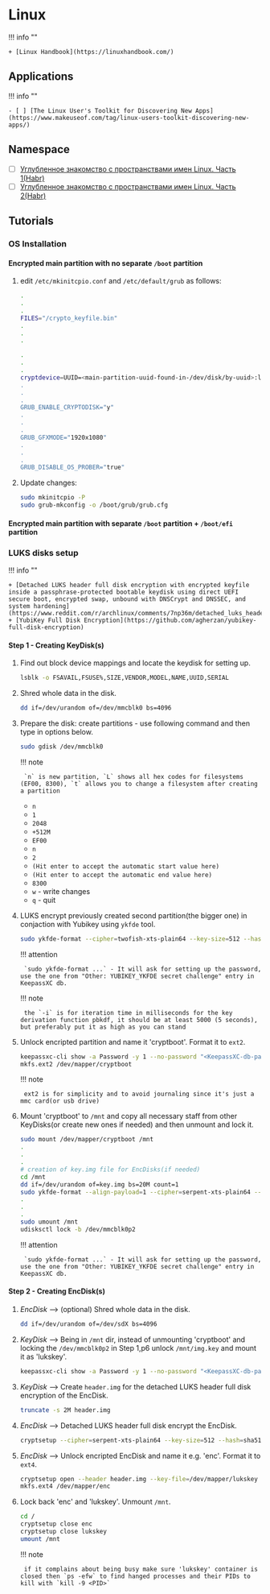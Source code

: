 # Linux

!!! info ""

    + [Linux Handbook](https://linuxhandbook.com/)

## Applications

!!! info ""

    - [ ] [The Linux User's Toolkit for Discovering New Apps](https://www.makeuseof.com/tag/linux-users-toolkit-discovering-new-apps/)

## Namespace

+ [ ] [Углубленное знакомство с пространствами имен Linux. Часть 1(Habr)](https://habr.com/ru/company/ruvds/blog/592057/)
+ [ ] [Углубленное знакомство с пространствами имен Linux. Часть 2(Habr)](https://habr.com/ru/company/ruvds/blog/593335/)

## Tutorials

### OS Installation

#### Encrypted main partition with no separate `/boot` partition

1. edit `/etc/mkinitcpio.conf` and `/etc/default/grub` as follows:

    ```bash title="/etc/mkinitcpio.conf"
    .
    .
    .
    FILES="/crypto_keyfile.bin"
    .
    .
    .
    ```

    ```bash title="/etc/default/grub"
    .
    .
    .
    cryptdevice=UUID=<main-partition-uuid-found-in-/dev/disk/by-uuid>:luks-<main-partition-uuid-found-in-/dev/disk/by-uuid> root=/dev/mapper/luks-<main-partition-uuid-found-in-/dev/disk/by-uuid> cryptkey=rootfs:/crypto_keyfile.bin loglevel=3 audit=0 nvme_load=yes"
    .
    .
    .
    GRUB_ENABLE_CRYPTODISK="y"
    .
    .
    .
    GRUB_GFXMODE="1920x1080"
    .
    .
    .
    GRUB_DISABLE_OS_PROBER="true"
    ```

2. Update changes:

    ```bash
    sudo mkinitcpio -P
    sudo grub-mkconfig -o /boot/grub/grub.cfg
    ```

#### Encrypted main partition with separate  `/boot` partition + `/boot/efi` partition

### LUKS disks setup

!!! info ""

    + [Detached LUKS header full disk encryption with encrypted keyfile inside a passphrase-protected bootable keydisk using direct UEFI secure boot, encrypted swap, unbound with DNSCrypt and DNSSEC, and system hardening](https://www.reddit.com/r/archlinux/comments/7np36m/detached_luks_header_full_disk_encryption_with/)
    + [YubiKey Full Disk Encryption](https://github.com/agherzan/yubikey-full-disk-encryption)

#### Step 1 - Creating KeyDisk(s)

1. Find out block device mappings and locate the keydisk for setting up.

    ```bash
    lsblk -o FSAVAIL,FSUSE%,SIZE,VENDOR,MODEL,NAME,UUID,SERIAL
    ```

2. Shred whole data in the disk.

    ```bash
    dd if=/dev/urandom of=/dev/mmcblk0 bs=4096
    ```

3. Prepare the disk: create partitions - use following command and then type in options below.

    ```bash
    sudo gdisk /dev/mmcblk0
    ```

    !!! note

        `n` is new partition, `L` shows all hex codes for filesystems (EF00, 8300), `t` allows you to change a filesystem after creating a partition

    + `n` <br/>
    + `1` <br/>
    + `2048` <br/>
    + `+512M` <br/>
    + `EF00` <br/>
    + `n` <br/>
    + `2` <br/>
    + `(Hit enter to accept the automatic start value here)` <br/>
    + `(Hit enter to accept the automatic end value here)` <br/>
    + `8300` <br/>
    + `w` - write changes <br/>
    + `q` - quit

4. LUKS encrypt previously created second partition(the bigger one) in conjaction with Yubikey using `ykfde` tool.

    ```bash
    sudo ykfde-format --cipher=twofish-xts-plain64 --key-size=512 --hash=sha512 -i 30000 /dev/mmcblk0p2
    ```

    !!! attention

        `sudo ykfde-format ...` - It will ask for setting up the password, use the one from "Other: YUBIKEY_YKFDE secret challenge" entry in KeepassXC db.

    !!! note

        the `-i` is for iteration time in milliseconds for the key derivation function pbkdf, it should be at least 5000 (5 seconds), but preferably put it as high as you can stand

5. Unlock encripted partition and name it 'cryptboot'. Format it to `ext2`.

    ```bash
    keepassxc-cli show -a Password -y 1 --no-password "<KeepassXC-db-path>" "Other: YUBIKEY_YKFDE secret challenge" | sudo ykfde-open -d /dev/mmcblk0p2 -n cryptboot
    mkfs.ext2 /dev/mapper/cryptboot
    ```

    !!! note

        ext2 is for simplicity and to avoid journaling since it's just a mmc card(or usb drive)

6. Mount 'cryptboot' to  `/mnt` and copy all necessary staff from other KeyDisks(or create new ones if needed) and then unmount and lock it.

    ```bash
    sudo mount /dev/mapper/cryptboot /mnt
    .
    .
    .
    # creation of key.img file for EncDisks(if needed)
    cd /mnt
    dd if=/dev/urandom of=key.img bs=20M count=1
    sudo ykfde-format --align-payload=1 --cipher=serpent-xts-plain64 --key-size=512 --hash=sha512 -i 30000 key.img
    .
    .
    .
    sudo umount /mnt
    udisksctl lock -b /dev/mmcblk0p2
    ```

    !!! attention

        `sudo ykfde-format ...` - It will ask for setting up the password, use the one from "Other: YUBIKEY_YKFDE secret challenge" entry in KeepassXC db.

#### Step 2 - Creating EncDisk(s)

1. *EncDisk* --> (optional) Shred whole data in the disk.

    ```bash
    dd if=/dev/urandom of=/dev/sdX bs=4096
    ```

2. *KeyDisk* --> Being in `/mnt` dir, instead of unmounting 'cryptboot' and locking the `/dev/mmcblk0p2` in Step 1,p6 unlock `/mnt/img.key` and mount it as 'lukskey'.

    ```bash
    keepassxc-cli show -a Password -y 1 --no-password "<KeepassXC-db-path>" "Other: YUBIKEY_YKFDE secret challenge" | sudo ykfde-open -d /mnt/key.img -n lukskey
    ```

3. *KeyDisk* --> Create `header.img` for the detached LUKS header full disk encryption of the EncDisk.

    ```bash
    truncate -s 2M header.img
    ```

4. *EncDisk* --> Detached LUKS header full disk encrypt the EncDisk.

    ```bash
    cryptsetup --cipher=serpent-xts-plain64 --key-size=512 --hash=sha512 --key-file=/dev/mapper/lukskey --keyfile-offset=0 --keyfile-size=8192 -i 30000 luksFormat /dev/sdX --align-payload 4096 --header header.img
    ```

5. *EncDisk* --> Unlock encripted EncDisk and name it e.g. 'enc'. Format it to `ext4`.

    ```bash
    cryptsetup open --header header.img --key-file=/dev/mapper/lukskey --keyfile-offset=0 --keyfile-size=8192 /dev/sdX enc
    mkfs.ext4 /dev/mapper/enc
    ```

6. Lock back 'enc' and 'lukskey'. Unmount `/mnt`.

    ```bash
    cd /
    cryptsetup close enc
    cryptsetup close lukskey
    umount /mnt
    ```

    !!! note

        if it complains about being busy make sure 'lukskey' container is closed then `ps -efw` to find hanged processes and their PIDs to kill with `kill -9 <PID>`
